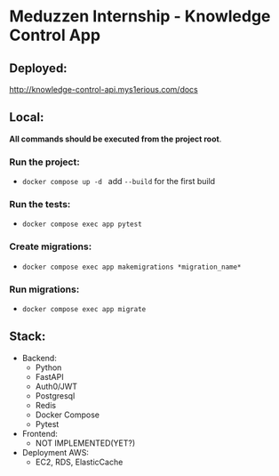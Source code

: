 # Meduzzen Internship - Knowledge Control App

## Deployed:
http://knowledge-control-api.mys1erious.com/docs

## Local:
**All commands should be executed from the project root**.

### Run the project:
- `docker compose up -d ` add `--build` for the first build

### Run the tests:
- `docker compose exec app pytest`

### Create migrations:
- `docker compose exec app makemigrations *migration_name*`

### Run migrations:
- `docker compose exec app migrate`

## Stack:
- Backend:
  - Python
  - FastAPI
  - Auth0/JWT
  - Postgresql
  - Redis
  - Docker Compose
  - Pytest
- Frontend:
  - NOT IMPLEMENTED(YET?)
- Deployment AWS:
  - EC2, RDS, ElasticCache
